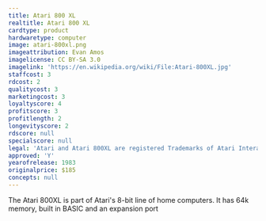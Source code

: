 ```yaml
---
title: Atari 800 XL
realtitle: Atari 800 XL
cardtype: product
hardwaretype: computer
image: atari-800xl.png
imageattribution: Evan Amos
imagelicense: CC BY-SA 3.0
imagelink: 'https://en.wikipedia.org/wiki/File:Atari-800XL.jpg'
staffcost: 3
rdcost: 2
qualitycost: 3
marketingcost: 3
loyaltyscore: 4
profitscore: 3
profitlength: 2
longevityscore: 2
rdscore: null
specialscore: null
legal: 'Atari and Atari 800XL are registered Trademarks of Atari Interactive, Inc.'
approved: 'Y'
yearofrelease: 1983
originalprice: $185
concepts: null
---
```


The Atari 800XL is part of Atari's 8-bit line of home computers. It has 64k memory, built in BASIC and an expansion port
